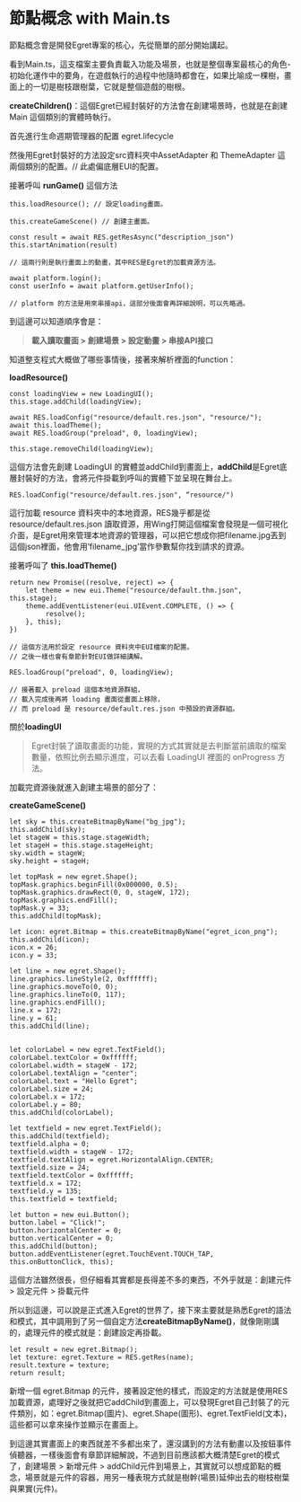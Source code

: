 # 節點概念 with Main.ts



節點概念會是開發Egret專案的核心，先從簡單的部分開始講起。

看到Main.ts，這支檔案主要負責載入功能及場景，也就是整個專案最核心的角色-初始化運作中的要角，在遊戲執行的過程中他隨時都會在，如果比喻成一棵樹，畫面上的一切是樹枝跟樹葉，它就是整個遊戲的樹根。



**createChildren()**：這個Egret已經封裝好的方法會在創建場景時，也就是在創建 Main 這個類別的實體時執行。

首先進行生命週期管理器的配置 egret.lifecycle

然後用Egret封裝好的方法設定src資料夾中AssetAdapter 和 ThemeAdapter 這兩個類別的配置。// 此處偏底層EUI的配置。



接著呼叫 **runGame()** 這個方法 



```
this.loadResource(); // 設定loading畫面。
```

```
this.createGameScene() // 創建主畫面。
```

```
const result = await RES.getResAsync("description_json")
this.startAnimation(result)

// 這兩行則是執行畫面上的動畫，其中RES是Egret的加載資源方法。
```

```
await platform.login();
const userInfo = await platform.getUserInfo();

// platform 的方法是用來串接api，這部分後面會再詳細說明，可以先略過。
```





到這邊可以知道順序會是：

> **載入讀取畫面 > 創建場景 > 設定動畫 > 串接API接口**



知道整支程式大概做了哪些事情後，接著來解析裡面的function：

**loadResource()**

```
const loadingView = new LoadingUI();
this.stage.addChild(loadingView);

await RES.loadConfig("resource/default.res.json", "resource/");
await this.loadTheme();
await RES.loadGroup("preload", 0, loadingView);

this.stage.removeChild(loadingView);
```

這個方法會先創建 LoadingUI 的實體並addChild到畫面上，**addChild**是Egret底層封裝好的方法，會將元件掛載到呼叫的實體下並呈現在舞台上。



```
RES.loadConfig("resource/default.res.json", “resource/")
```

這行加載 resource 資料夾中的本地資源，RES幾乎都是從 resource/default.res.json 讀取資源，用Wing打開這個檔案會發現是一個可視化介面，是Egret用來管理本地資源的管理器，可以把它想成你把filename.jpg丟到這個json裡面，他會用’filename_jpg’當作參數幫你找到請求的資源。



接著呼叫了 **this.loadTheme()**

```
return new Promise((resolve, reject) => {
    let theme = new eui.Theme("resource/default.thm.json", this.stage);
    theme.addEventListener(eui.UIEvent.COMPLETE, () => {
         resolve();
    }, this);
})

// 這個方法用於設定 resource 資料夾中EUI檔案的配置。
// 之後一樣也會有章節針對EUI做詳細講解。
```

```
RES.loadGroup("preload", 0, loadingView); 

// 接著載入 preload 這個本地資源群組，
// 載入完成後再將 loading 畫面從畫面上移除，
// 而 preload 是 resource/default.res.json 中預設的資源群組。
```



關於**loadingUI**

> Egret封裝了讀取畫面的功能，實現的方式其實就是去判斷當前讀取的檔案數量，依照比例去顯示進度，可以去看 LoadingUI 裡面的 onProgress 方法。



加載完資源後就進入創建主場景的部分了：

**createGameScene()**

```
let sky = this.createBitmapByName("bg_jpg");
this.addChild(sky);
let stageW = this.stage.stageWidth;
let stageH = this.stage.stageHeight;
sky.width = stageW;
sky.height = stageH;

let topMask = new egret.Shape();
topMask.graphics.beginFill(0x000000, 0.5);
topMask.graphics.drawRect(0, 0, stageW, 172);
topMask.graphics.endFill();
topMask.y = 33;
this.addChild(topMask);

let icon: egret.Bitmap = this.createBitmapByName("egret_icon_png");
this.addChild(icon);
icon.x = 26;
icon.y = 33;

let line = new egret.Shape();
line.graphics.lineStyle(2, 0xffffff);
line.graphics.moveTo(0, 0);
line.graphics.lineTo(0, 117);
line.graphics.endFill();
line.x = 172;
line.y = 61;
this.addChild(line);


let colorLabel = new egret.TextField();
colorLabel.textColor = 0xffffff;
colorLabel.width = stageW - 172;
colorLabel.textAlign = "center";
colorLabel.text = "Hello Egret";
colorLabel.size = 24;
colorLabel.x = 172;
colorLabel.y = 80;
this.addChild(colorLabel);

let textfield = new egret.TextField();
this.addChild(textfield);
textfield.alpha = 0;
textfield.width = stageW - 172;
textfield.textAlign = egret.HorizontalAlign.CENTER;
textfield.size = 24;
textfield.textColor = 0xffffff;
textfield.x = 172;
textfield.y = 135;
this.textfield = textfield;

let button = new eui.Button();
button.label = "Click!";
button.horizontalCenter = 0;
button.verticalCenter = 0;
this.addChild(button);
button.addEventListener(egret.TouchEvent.TOUCH_TAP, this.onButtonClick, this);
```



這個方法雖然很長，但仔細看其實都是長得差不多的東西，不外乎就是：創建元件 > 設定元件 > 掛載元件

所以到這邊，可以說是正式進入Egret的世界了，接下來主要就是熟悉Egret的語法和模式，其中調用到了另一個自定方法**createBitmapByName()**，就像剛剛講的，處理元件的模式就是：創建設定再掛載。

```
let result = new egret.Bitmap();
let texture: egret.Texture = RES.getRes(name);
result.texture = texture;
return result;
```

新增一個 egret.Bitmap 的元件，接著設定他的樣式，而設定的方法就是使用RES加載資源，處理好之後就把它addChild到畫面上，可以發現Egret自己封裝了的元件類別，如：egret.Bitmap(圖片)、egret.Shape(圖形)、egret.TextField(文本)，這些都可以拿來操作並顯示在畫面上。

到這邊其實畫面上的東西就差不多都出來了，還沒講到的方法有動畫以及按鈕事件偵聽器，一樣後面會有章節詳細解說，不過到目前應該都大概清楚Egret的模式了，創建場景 > 新增元件 > addChild元件到場景上，其實就可以想成節點的概念，場景就是元件的容器，用另一種表現方式就是樹幹(場景)延伸出去的樹枝樹葉與果實(元件)。